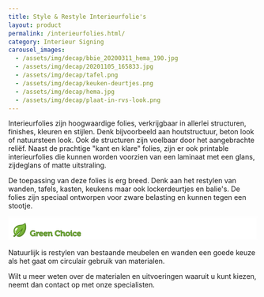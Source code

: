 ```yaml
---
title: Style & Restyle Interieurfolie's
layout: product
permalink: /interieurfolies.html/
category: Interieur Signing
carousel_images:
  - /assets/img/decap/bbie_20200311_hema_190.jpg
  - /assets/img/decap/20201105_165833.jpg
  - /assets/img/decap/tafel.png
  - /assets/img/decap/keuken-deurtjes.png
  - /assets/img/decap/hema.jpg
  - /assets/img/decap/plaat-in-rvs-look.png
---
```

Interieurfolies zijn hoogwaardige folies, verkrijgbaar in allerlei structuren, finishes, kleuren en stijlen. Denk bijvoorbeeld aan houtstructuur, beton look of natuursteen look. Ook de structuren zijn voelbaar door het aangebrachte reliëf. Naast de prachtige "kant en klare" folies, zijn er ook printable interieurfolies die kunnen worden voorzien van een laminaat met een glans, zijdeglans of matte uitstraling.

De toepassing van deze folies is erg breed. Denk aan het restylen van wanden, tafels, kasten, keukens maar ook lockerdeurtjes en balie's. De folies zijn speciaal ontworpen voor zware belasting en kunnen tegen een stootje.

![](/assets/img/decap/blaadje-groen-2.png)

Natuurlijk is restylen van bestaande meubelen en wanden een goede keuze als het gaat om circulair gebruik van materialen.



Wilt u meer weten over de materialen en uitvoeringen waaruit u kunt kiezen, neemt dan contact op met onze specialisten.
